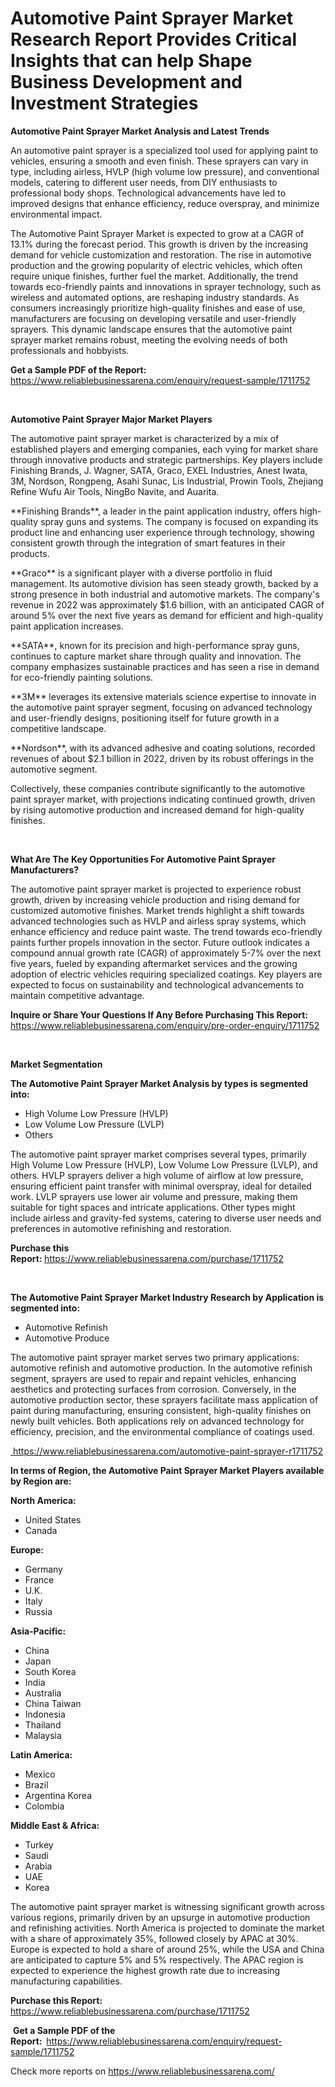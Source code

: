 <p><h1>Automotive Paint Sprayer Market Research Report Provides Critical Insights that can help Shape Business Development and Investment Strategies</h1></p><p><strong>Automotive Paint Sprayer Market Analysis and Latest Trends</strong></p>
<p><p>An automotive paint sprayer is a specialized tool used for applying paint to vehicles, ensuring a smooth and even finish. These sprayers can vary in type, including airless, HVLP (high volume low pressure), and conventional models, catering to different user needs, from DIY enthusiasts to professional body shops. Technological advancements have led to improved designs that enhance efficiency, reduce overspray, and minimize environmental impact.</p><p>The Automotive Paint Sprayer Market is expected to grow at a CAGR of 13.1% during the forecast period. This growth is driven by the increasing demand for vehicle customization and restoration. The rise in automotive production and the growing popularity of electric vehicles, which often require unique finishes, further fuel the market. Additionally, the trend towards eco-friendly paints and innovations in sprayer technology, such as wireless and automated options, are reshaping industry standards. As consumers increasingly prioritize high-quality finishes and ease of use, manufacturers are focusing on developing versatile and user-friendly sprayers. This dynamic landscape ensures that the automotive paint sprayer market remains robust, meeting the evolving needs of both professionals and hobbyists.</p></p>
<p><strong>Get a Sample PDF of the Report:&nbsp;</strong> <a href="https://www.reliablebusinessarena.com/enquiry/request-sample/1711752?utm_campaign=1841&utm_medium=2&utm_source=Github&utm_content=ia&utm_term=11012025&utm_id=automotive-paint-sprayer">https://www.reliablebusinessarena.com/enquiry/request-sample/1711752</a></p>
<p>&nbsp;</p>
<p><strong>Automotive Paint Sprayer Major Market Players</strong></p>
<p><p>The automotive paint sprayer market is characterized by a mix of established players and emerging companies, each vying for market share through innovative products and strategic partnerships. Key players include Finishing Brands, J. Wagner, SATA, Graco, EXEL Industries, Anest Iwata, 3M, Nordson, Rongpeng, Asahi Sunac, Lis Industrial, Prowin Tools, Zhejiang Refine Wufu Air Tools, NingBo Navite, and Auarita.</p><p>**Finishing Brands**, a leader in the paint application industry, offers high-quality spray guns and systems. The company is focused on expanding its product line and enhancing user experience through technology, showing consistent growth through the integration of smart features in their products.</p><p>**Graco** is a significant player with a diverse portfolio in fluid management. Its automotive division has seen steady growth, backed by a strong presence in both industrial and automotive markets. The company's revenue in 2022 was approximately $1.6 billion, with an anticipated CAGR of around 5% over the next five years as demand for efficient and high-quality paint application increases.</p><p>**SATA**, known for its precision and high-performance spray guns, continues to capture market share through quality and innovation. The company emphasizes sustainable practices and has seen a rise in demand for eco-friendly painting solutions.</p><p>**3M** leverages its extensive materials science expertise to innovate in the automotive paint sprayer segment, focusing on advanced technology and user-friendly designs, positioning itself for future growth in a competitive landscape.</p><p>**Nordson**, with its advanced adhesive and coating solutions, recorded revenues of about $2.1 billion in 2022, driven by its robust offerings in the automotive segment.</p><p>Collectively, these companies contribute significantly to the automotive paint sprayer market, with projections indicating continued growth, driven by rising automotive production and increased demand for high-quality finishes.</p></p>
<p>&nbsp;</p>
<p><strong>What Are The Key Opportunities For Automotive Paint Sprayer Manufacturers?</strong></p>
<p><p>The automotive paint sprayer market is projected to experience robust growth, driven by increasing vehicle production and rising demand for customized automotive finishes. Market trends highlight a shift towards advanced technologies such as HVLP and airless spray systems, which enhance efficiency and reduce paint waste. The trend towards eco-friendly paints further propels innovation in the sector. Future outlook indicates a compound annual growth rate (CAGR) of approximately 5-7% over the next five years, fueled by expanding aftermarket services and the growing adoption of electric vehicles requiring specialized coatings. Key players are expected to focus on sustainability and technological advancements to maintain competitive advantage.</p></p>
<p><strong>Inquire or Share Your Questions If Any Before Purchasing This Report:</strong> <a href="https://www.reliablebusinessarena.com/enquiry/pre-order-enquiry/1711752?utm_campaign=1841&utm_medium=2&utm_source=Github&utm_content=ia&utm_term=11012025&utm_id=automotive-paint-sprayer">https://www.reliablebusinessarena.com/enquiry/pre-order-enquiry/1711752</a></p>
<p>&nbsp;</p>
<p><strong>Market Segmentation</strong></p>
<p><strong>The Automotive Paint Sprayer Market Analysis by types is segmented into:</strong></p>
<p><ul><li>High Volume Low Pressure (HVLP)</li><li>Low Volume Low Pressure (LVLP)</li><li>Others</li></ul></p>
<p><p>The automotive paint sprayer market comprises several types, primarily High Volume Low Pressure (HVLP), Low Volume Low Pressure (LVLP), and others. HVLP sprayers deliver a high volume of airflow at low pressure, ensuring efficient paint transfer with minimal overspray, ideal for detailed work. LVLP sprayers use lower air volume and pressure, making them suitable for tight spaces and intricate applications. Other types might include airless and gravity-fed systems, catering to diverse user needs and preferences in automotive refinishing and restoration.</p></p>
<p><strong>Purchase this Report:&nbsp;</strong><a href="https://www.reliablebusinessarena.com/purchase/1711752?utm_campaign=1841&utm_medium=2&utm_source=Github&utm_content=ia&utm_term=11012025&utm_id=automotive-paint-sprayer">https://www.reliablebusinessarena.com/purchase/1711752</a></p>
<p>&nbsp;</p>
<p><strong>The Automotive Paint Sprayer Market Industry Research by Application is segmented into:</strong></p>
<p><ul><li>Automotive Refinish</li><li>Automotive Produce</li></ul></p>
<p><p>The automotive paint sprayer market serves two primary applications: automotive refinish and automotive production. In the automotive refinish segment, sprayers are used to repair and repaint vehicles, enhancing aesthetics and protecting surfaces from corrosion. Conversely, in the automotive production sector, these sprayers facilitate mass application of paint during manufacturing, ensuring consistent, high-quality finishes on newly built vehicles. Both applications rely on advanced technology for efficiency, precision, and the environmental compliance of coatings used.</p></p>
<p><a href="https://www.reliablebusinessarena.com/automotive-paint-sprayer-r1711752?utm_campaign=1841&utm_medium=2&utm_source=Github&utm_content=ia&utm_term=11012025&utm_id=automotive-paint-sprayer">&nbsp;https://www.reliablebusinessarena.com/automotive-paint-sprayer-r1711752</a></p>
<p><strong>In terms of Region, the Automotive Paint Sprayer Market Players available by Region are:</strong></p>
<p>
    <p> <strong> North America: </strong>
        <ul>
            <li>United States</li>
            <li>Canada</li>
        </ul>
        </p> 
    <p> <strong> Europe: </strong>
        <ul>
            <li>Germany</li>
            <li>France</li>
            <li>U.K.</li>
            <li>Italy</li>
            <li>Russia</li>
        </ul>
        </p> 
    <p> <strong> Asia-Pacific: </strong>
        <ul>
            <li>China</li>
            <li>Japan</li>
            <li>South Korea</li>
            <li>India</li>
            <li>Australia</li>
            <li>China Taiwan</li>
            <li>Indonesia</li>
            <li>Thailand</li>
            <li>Malaysia</li>
        </ul>
        </p> 
    <p> <strong> Latin America: </strong>
        <ul>
            <li>Mexico</li>
            <li>Brazil</li>
            <li>Argentina Korea</li>
            <li>Colombia</li>
        </ul>
        </p> 
    <p> <strong> Middle East & Africa: </strong>
        <ul>
            <li>Turkey</li>
            <li>Saudi</li>
            <li>Arabia</li>
            <li>UAE</li>
            <li>Korea</li>
        </ul>
    </p>
    </p>
<p><p>The automotive paint sprayer market is witnessing significant growth across various regions, primarily driven by an upsurge in automotive production and refinishing activities. North America is projected to dominate the market with a share of approximately 35%, followed closely by APAC at 30%. Europe is expected to hold a share of around 25%, while the USA and China are anticipated to capture 5% and 5% respectively. The APAC region is expected to experience the highest growth rate due to increasing manufacturing capabilities.</p></p>
<p><strong>Purchase this Report: </strong><a href="https://www.reliablebusinessarena.com/purchase/1711752?utm_campaign=1841&utm_medium=2&utm_source=Github&utm_content=ia&utm_term=11012025&utm_id=automotive-paint-sprayer">https://www.reliablebusinessarena.com/purchase/1711752</a></p>
<p>&nbsp;<strong>Get a Sample PDF of the Report:&nbsp;&nbsp;</strong><a href="https://www.reliablebusinessarena.com/enquiry/request-sample/1711752?utm_campaign=1841&utm_medium=2&utm_source=Github&utm_content=ia&utm_term=11012025&utm_id=automotive-paint-sprayer">https://www.reliablebusinessarena.com/enquiry/request-sample/1711752</a></p>
<p><strong></strong></p>
<p>Check more reports on <a href="https://www.reliablebusinessarena.com/?utm_campaign=1841&utm_medium=2&utm_source=Github&utm_content=ia&utm_term=11012025&utm_id=automotive-paint-sprayer">https://www.reliablebusinessarena.com/</a></p>